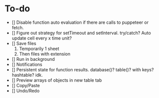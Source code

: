 # To-do

- [] Disable function auto evaluation if there are calls to puppeteer or fetch.
- [] Figure out strategy for setTimeout and setInterval. try/catch? Auto update cell every x time unit?
- [] Save files
    1. Temporarily 1 sheet
    2. Then files with extension
- [] Run in background
- [] Notifications
- [] Persistent state for function results. database()? table()? with keys? hashtable? idk.
- [] Preview arrays of objects in new table tab
- [] Copy/Paste
- [] Undo/Redo